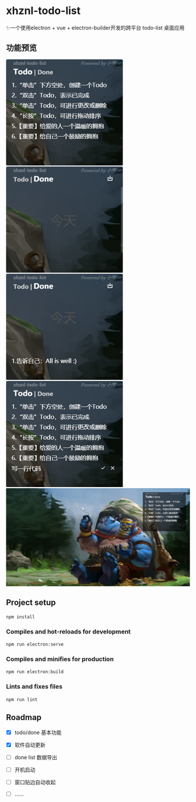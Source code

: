 # xhznl-todo-list

:sparkles:一个使用electron + vue + electron-builder开发的跨平台 todo-list 桌面应用

## 功能预览

![image1](/resources/1.png)
![image1](/resources/2.png)
![image1](/resources/3.png)
![image1](/resources/4.png)
![image1](/resources/5.png)

## Project setup
```
npm install
```

### Compiles and hot-reloads for development
```
npm run electron:serve
```

### Compiles and minifies for production
```
npm run electron:build
```

### Lints and fixes files
```
npm run lint
```

## Roadmap

- [x] todo/done 基本功能
- [x] 软件自动更新
- [ ] done list 数据导出
- [ ] 开机启动
- [ ] 窗口贴边自动收起
- [ ] ......


